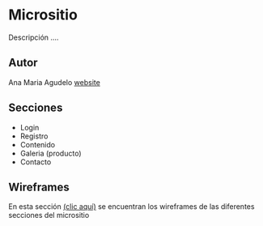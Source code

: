 # Micrositio

Descripción ....

## Autor

Ana Maria Agudelo 
[website](https://www.behance.net/gallery/100587783/TU7UHARI?tracking_source=best_of_behance)

## Secciones

* Login
* Registro
* Contenido 
* Galeria (producto)
* Contacto

## Wireframes

En esta sección [(clic aquí)](https://github.com/juanp-rojash/Proyecto-Web/tree/master/wireframes) se encuentran los wireframes de las diferentes secciones del micrositio
